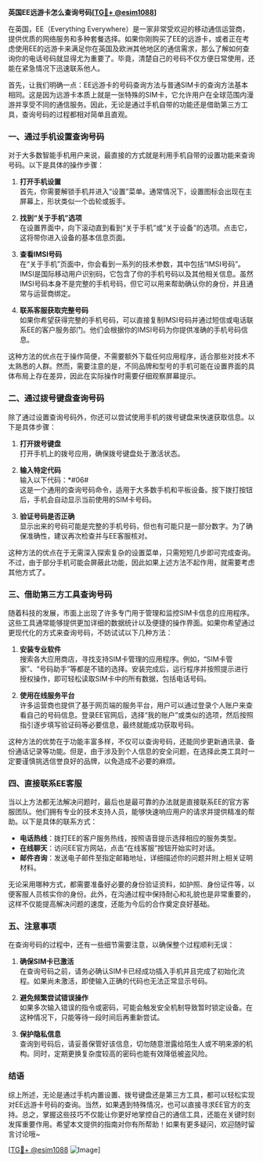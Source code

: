 **英国EE远游卡怎么查询号码[[TG💪+ @esim1088](https://t.me/s/esim1088)]**

在英国，EE（Everything Everywhere）是一家非常受欢迎的移动通信运营商，提供优质的网络服务和多种套餐选择。如果你刚购买了EE的远游卡，或者正在考虑使用EE的远游卡来满足你在英国及欧洲其他地区的通信需求，那么了解如何查询你的电话号码就显得尤为重要了。毕竟，清楚自己的号码不仅方便日常使用，还能在紧急情况下迅速联系他人。

首先，让我们明确一点：EE远游卡的号码查询方法与普通SIM卡的查询方法基本相同。这是因为远游卡本质上就是一张特殊的SIM卡，它允许用户在全球范围内漫游并享受不同的通信服务。因此，无论是通过手机自带的功能还是借助第三方工具，查询号码的过程都相对简单且直观。

### **一、通过手机设置查询号码**

对于大多数智能手机用户来说，最直接的方式就是利用手机自带的设置功能来查询号码。以下是具体的操作步骤：

1. **打开手机设置**  
   首先，你需要解锁手机并进入“设置”菜单。通常情况下，设置图标会出现在主屏幕上，形状类似一个齿轮或扳手。

2. **找到“关于手机”选项**  
   在设置界面中，向下滚动直到看到“关于手机”或“关于设备”的选项。点击它，这将带你进入设备的基本信息页面。

3. **查看IMSI号码**  
   在“关于手机”页面中，你会看到一系列的技术参数，其中包括“IMSI号码”。IMSI是国际移动用户识别码，它包含了你的手机号码以及其他相关信息。虽然IMSI号码本身不是完整的手机号码，但它可以用来帮助确认你的身份，并且通常与运营商绑定。

4. **联系客服获取完整号码**  
   如果你希望获得完整的手机号码，可以直接复制IMSI号码并通过短信或电话联系EE的客户服务部门。他们会根据你的IMSI号码为你提供准确的手机号码信息。

这种方法的优点在于操作简便，不需要额外下载任何应用程序，适合那些对技术不太熟悉的人群。然而，需要注意的是，不同品牌和型号的手机可能在设置界面的具体布局上存在差异，因此在实际操作时需要仔细观察屏幕提示。

### **二、通过拨号键盘查询号码**

除了通过设置查询号码外，你还可以尝试使用手机的拨号键盘来快速获取信息。以下是具体步骤：

1. **打开拨号键盘**  
   打开手机上的拨号应用，确保拨号键盘处于激活状态。

2. **输入特定代码**  
   输入以下代码：*#06#  
   这是一个通用的查询号码命令，适用于大多数手机和平板设备。按下拨打按钮后，手机会自动显示当前使用的SIM卡号码。

3. **验证号码是否正确**  
   显示出来的号码可能是完整的手机号码，但也有可能只是一部分数字。为了确保准确性，建议再次检查并与EE客服核对。

这种方法的优点在于无需深入探索复杂的设置菜单，只需短短几步即可完成查询。不过，由于部分手机可能会屏蔽此功能，因此如果上述方法不起作用，就需要考虑其他方式了。

### **三、借助第三方工具查询号码**

随着科技的发展，市面上出现了许多专门用于管理和监控SIM卡信息的应用程序。这些工具通常能够提供更加详细的数据统计以及便捷的操作界面。如果你希望通过更现代化的方式来查询号码，不妨试试以下几种方法：

1. **安装专业软件**  
   搜索各大应用商店，寻找支持SIM卡管理的应用程序。例如，“SIM卡管家”、“号码助手”等都是不错的选择。安装完成后，运行程序并按照提示进行授权操作，即可轻松读取SIM卡中的所有数据，包括电话号码。

2. **使用在线服务平台**  
   许多运营商也提供了基于网页端的服务平台，用户可以通过登录个人账户来查看自己的号码信息。登录EE官网后，选择“我的账户”或类似的选项，然后按照指引逐步填写验证码等必要信息，最终就能成功获取号码。

这种方法的优势在于功能丰富多样，不仅可以查询号码，还能同步更新通讯录、备份通话记录等功能。但是，由于涉及到个人信息的安全问题，在选择此类工具时一定要谨慎挑选信誉良好的品牌，以免造成不必要的麻烦。

### **四、直接联系EE客服**

当以上方法都无法解决问题时，最后也是最可靠的办法就是直接联系EE的官方客服团队。他们拥有专业的技术支持人员，能够快速响应用户的请求并提供精准的帮助。以下是具体的联系方式：

- **电话热线**：拨打EE的客户服务热线，按照语音提示选择相应的服务类型。
- **在线聊天**：访问EE官方网站，点击“在线客服”按钮开始实时对话。
- **邮件咨询**：发送电子邮件至指定邮箱地址，详细描述你的问题并附上相关证明材料。

无论采用哪种方式，都需要准备好必要的身份验证资料，如护照、身份证件等，以便客服人员核实你的身份。此外，在沟通过程中保持耐心和礼貌也是非常重要的，这样不仅能提高解决问题的速度，还能为今后的合作奠定良好基础。

### **五、注意事项**

在查询号码的过程中，还有一些细节需要注意，以确保整个过程顺利无误：

1. **确保SIM卡已激活**  
   在查询号码之前，请务必确认SIM卡已经成功插入手机并且完成了初始化流程。如果尚未激活，即使输入正确的代码也无法正常显示号码。

2. **避免频繁尝试错误操作**  
   如果多次输入错误的指令或密码，可能会触发安全机制导致暂时锁定设备。在这种情况下，只能等待一段时间后再重新尝试。

3. **保护隐私信息**  
   查询到号码后，请妥善保管好该信息，切勿随意泄露给陌生人或不明来源的机构。同时，定期更换复杂度较高的密码也能有效降低被盗风险。

### **结语**

综上所述，无论是通过手机内置设置、拨号键盘还是第三方工具，都可以轻松实现对EE远游卡号码的查询。当然，如果遇到特殊情况，也可以直接寻求EE官方的支持。总之，掌握这些技巧不仅能让你更好地掌控自己的通信工具，还能在关键时刻发挥重要作用。希望本文提供的指南对你有所帮助！如果有更多疑问，欢迎随时留言讨论哦~

[[TG💪+ @esim1088](https://t.me/s/esim1088) ![Image](https://i.postimg.cc/4NQfJmqS/Snipaste-2025-05-13-00-14-12.png)]